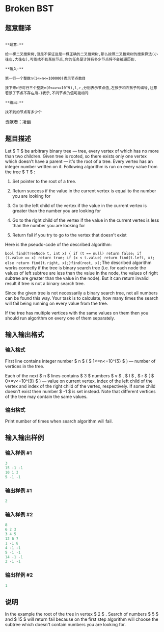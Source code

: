 # Broken BST

## 题意翻译

```

**题意:**

给一棵二叉搜索树,但是不保证这是一棵正确的二叉搜索树,那么按照二叉搜索树的搜索算法(小往左,大往右),可能找不到某些节点,你的任务是计算有多少节点将不会被遍历到.

**输入:**

第一行一个整数n(1<=n<=100000)表示节点数目

接下来n行每行三个整数v(0<=v<=10^9),l,r,分别表示节点值,左孩子和右孩子的编号,注意若该子节点不存在用-1表示,不同节点的值可能相同

**输出:**

找不到的节点有多少个

```

贡献者：凌幽

## 题目描述

Let $ T $ be arbitrary binary tree — tree, every vertex of which has no more than two children. Given tree is rooted, so there exists only one vertex which doesn't have a parent — it's the root of a tree. Every vertex has an integer number written on it. Following algorithm is run on every value from the tree $ T $ :

1. Set pointer to the root of a tree.

2. Return success if the value in the current vertex is equal to the number you are looking for

3. Go to the left child of the vertex if the value in the current vertex is greater than the number you are looking for

4. Go to the right child of the vertex if the value in the current vertex is less than the number you are looking for

5. Return fail if you try to go to the vertex that doesn't exist

Here is the pseudo-code of the described algorithm:

`bool find(TreeNode t, int x) { if (t == null) return false; if (t.value == x) return true; if (x < t.value) return find(t.left, x); else return find(t.right, x);}find(root, x);`The described algorithm works correctly if the tree is binary search tree (i.e. for each node the values of left subtree are less than the value in the node, the values of right subtree are greater than the value in the node). But it can return invalid result if tree is not a binary search tree.

Since the given tree is not necessarily a binary search tree, not all numbers can be found this way. Your task is to calculate, how many times the search will fail being running on every value from the tree.

If the tree has multiple vertices with the same values on them then you should run algorithm on every one of them separately.

## 输入输出格式

### 输入格式

First line contains integer number $ n $ ( $ 1<=n<=10^{5} $ ) — number of vertices in the tree.

Each of the next $ n $ lines contains $ 3 $ numbers $ v $ , $ l $ , $ r $ ( $ 0<=v<=10^{9} $ ) — value on current vertex, index of the left child of the vertex and index of the right child of the vertex, respectively. If some child doesn't exist then number $ -1 $ is set instead. Note that different vertices of the tree may contain the same values.

### 输出格式

Print number of times when search algorithm will fail.

## 输入输出样例

### 输入样例 #1

```cpp
3
15 -1 -1
10 1 3
5 -1 -1

```
### 输出样例 #1

```cpp
2

```
### 输入样例 #2

```cpp
8
6 2 3
3 4 5
12 6 7
1 -1 8
4 -1 -1
5 -1 -1
14 -1 -1
2 -1 -1

```
### 输出样例 #2

```cpp
1

```
## 说明

In the example the root of the tree in vertex $ 2 $ . Search of numbers $ 5 $ and $ 15 $ will return fail because on the first step algorithm will choose the subtree which doesn't contain numbers you are looking for.

